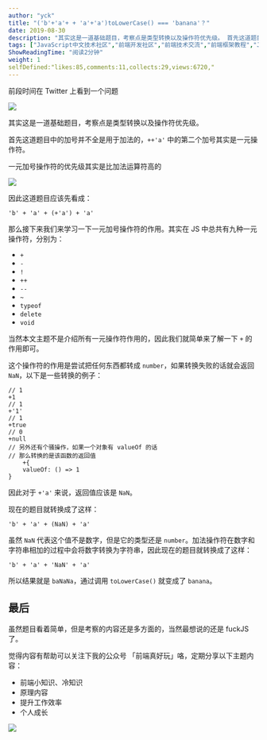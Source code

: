```yaml
---
author: "yck"
title: "('b'+'a'+ + 'a'+'a')toLowerCase() === 'banana'？"
date: 2019-08-30
description: "其实这是一道基础题目，考察点是类型转换以及操作符优先级。 首先这道题目中的加号并不全是用于加法的，++'a' 中的第二个加号其实是一元操作符。 那么接下来我们来学习一下一元加号操作符的作用。其实在 JS 中总共有九种一元操作符，分别为： 当然本文主题不是介绍所有一元操作符作用的…"
tags: ["JavaScript中文技术社区","前端开发社区","前端技术交流","前端框架教程","JavaScript 学习资源","CSS 技巧与最佳实践","HTML5 最新动态","前端工程师职业发展","开源前端项目","前端技术趋势"]
ShowReadingTime: "阅读2分钟"
weight: 1
selfDefined:"likes:85,comments:11,collects:29,views:6720,"
---
```

前段时间在 Twitter 上看到一个问题

![](/images/jueJin/16cdd47d335d595.png)

其实这是一道基础题目，考察点是类型转换以及操作符优先级。

首先这道题目中的加号并不全是用于加法的，`++'a'` 中的第二个加号其实是一元操作符。

一元加号操作符的优先级其实是比加法运算符高的

![](/images/jueJin/16cdd47d34fdab0.png)

因此这道题目应该先看成：

```
'b' + 'a' + (+'a') + 'a'
```

那么接下来我们来学习一下一元加号操作符的作用。其实在 JS 中总共有九种一元操作符，分别为：

*   `+`
*   `-`
*   `!`
*   `++`
*   `--`
*   `~`
*   `typeof`
*   `delete`
*   `void`

当然本文主题不是介绍所有一元操作符作用的，因此我们就简单来了解一下 `+` 的作用即可。

这个操作符的作用是尝试把任何东西都转成 `number`，如果转换失败的话就会返回 `NaN`，以下是一些转换的例子：

```
// 1
+1
// 1
+'1'
// 1
+true
// 0
+null
// 另外还有个骚操作，如果一个对象有 valueOf 的话
// 那么转换的是该函数的返回值
    +{
    valueOf: () => 1
}
```

因此对于 `+'a'` 来说，返回值应该是 `NaN`。

现在的题目就转换成了这样：

```
'b' + 'a' + (NaN) + 'a'
```

虽然 `NaN` 代表这个值不是数字，但是它的类型还是 `number`。加法操作符在数字和字符串相加的过程中会将数字转换为字符串，因此现在的题目就转换成了这样：

```
'b' + 'a' + 'NaN' + 'a'
```

所以结果就是 `baNaNa`，通过调用 `toLowerCase()` 就变成了 `banana`。

最后
--

虽然题目看着简单，但是考察的内容还是多方面的，当然最想说的还是 fuckJS 了。

觉得内容有帮助可以关注下我的公众号 「前端真好玩」咯，定期分享以下主题内容：

*   前端小知识、冷知识
*   原理内容
*   提升工作效率
*   个人成长

![](/images/jueJin/16cc957a063731e.png)